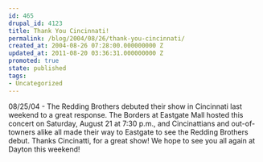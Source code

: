 ```yaml
---
id: 465
drupal_id: 4123
title: Thank You Cincinnati!
permalink: /blog/2004/08/26/thank-you-cincinnati/
created_at: 2004-08-26 07:28:00.000000000 Z
updated_at: 2011-08-20 03:36:31.000000000 Z
promoted: true
state: published
tags:
- Uncategorized
---
```

08/25/04 - The Redding Brothers debuted their show in Cincinnati last weekend to a great response. The Borders at Eastgate Mall hosted this concert on Saturday, August 21 at 7:30 p.m., and Cincinattians and out-of-towners alike all made their way to Eastgate to see the Redding Brothers debut. Thanks Cincinatti, for a great show! We hope to see you all again at Dayton this weekend!
